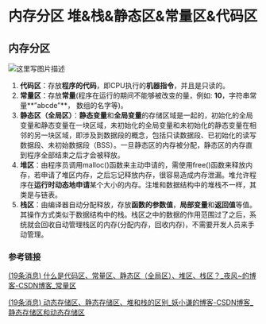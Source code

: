 # 内存分区 堆&栈&静态区&常量区&代码区

## 内存分区

![这里写图片描述](https://hanbabang-1311741789.cos.ap-chengdu.myqcloud.com/Pics/20180209110441881)

1. **代码区**：存放**程序的代码**，即CPU执行的**机器指令**，并且是只读的。
2. **常量区**：存放**常量**(程序在运行的期间不能够被改变的量，例如: **10**，字符串常量**”abcde”**， 数组的名字等)。
3. **静态区（全局区）**：**静态变量**和**全局变量**的存储区域是一起的，初始化的全局变量和静态变量在一块区域，未初始化的全局变量和未初始化的静态变量在相邻的另一块区域，即涉及到数据段的概念，包括只读数据段、已初始化的读写数据段、未初始数据段（BSS）。一旦静态区的内存被分配，静态区的内存直到程序全部结束之后才会被释放。
4. **堆区**：由程序员调用malloc()函数来主动申请的，需使用free()函数来释放内存，若申请了堆区内存，之后忘记释放内存，很容易造成内存泄漏。堆允许程序在**运行时动态地申请**某个大小的内存。注堆和数据结构中的堆栈不一样，其类是与链表。
5. **栈区**：由编译器自动分配释放，存放**函数的参数值**，**局部变量**和**返回值**等值。其操作方式类似于数据结构中的栈。栈区之中的数据的作用范围过了之后，系统就会回收自动管理栈区的内存(分配内存，回收内存)，不需要开发人员来手动管理。

### 参考链接

[(19条消息) 什么是代码区、常量区、静态区（全局区）、堆区、栈区？_夜风~的博客-CSDN博客_常量区](https://blog.csdn.net/u014470361/article/details/79297601?spm=1001.2101.3001.6650.16&depth_1-utm_relevant_index=21)

[(19条消息) 动态存储区、静态存储区、堆和栈的区别_妖小谦的博客-CSDN博客_静态存储区和动态存储区](https://blog.csdn.net/chen1083376511/article/details/54930191?spm=1001.2101.3001.6650.1&depth_1-utm_relevant_index=2)
